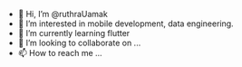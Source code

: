 - 👋 Hi, I’m @ruthraUamak
- 👀 I’m interested in mobile development, data engineering.
- 🌱 I’m currently learning flutter 
- 💞️ I’m looking to collaborate on ...
- 📫 How to reach me ...

<!---
ruthraUamak/ruthraUamak is a ✨ special ✨ repository because its `README.md` (this file) appears on your GitHub profile.
You can click the Preview link to take a look at your changes.
--->
